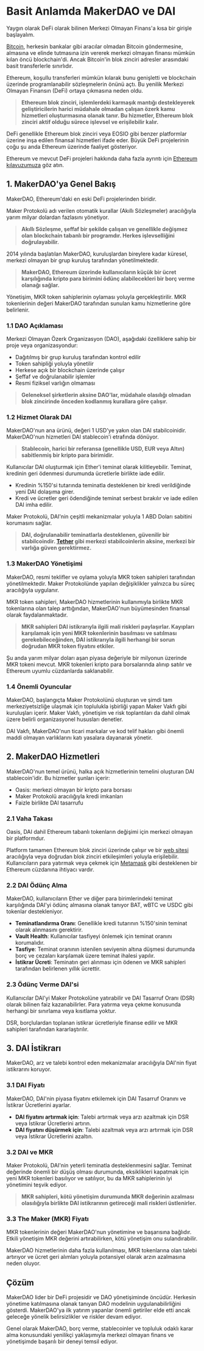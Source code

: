 # Basit Anlamda MakerDAO ve DAI

Yaygın olarak DeFi olarak bilinen Merkezi Olmayan Finans'a kısa bir girişle başlayalım.

[Bitcoin](bitcoin.md), herkesin bankalar gibi aracılar olmadan Bitcoin göndermesine, almasına ve elinde tutmasına izin vererek merkezi olmayan finansı mümkün kılan öncü blockchain'di. Ancak Bitcoin'in blok zinciri adresler arasındaki basit transferlerle sınırlıdır.

Ethereum, koşullu transferleri mümkün kılarak bunu genişletti ve blockchain üzerinde programlanabilir sözleşmelerin önünü açtı. Bu yenilik Merkezi Olmayan Finansın (DeFi) ortaya çıkmasına neden oldu.

> **Ethereum blok zinciri, işlemlerdeki karmaşık mantığı destekleyerek geliştiricilerin harici müdahale olmadan çalışan özerk kamu hizmetleri oluşturmasına olanak tanır. Bu hizmetler, Ethereum blok zinciri aktif olduğu sürece işlevsel ve erişilebilir kalır.**

DeFi genellikle Ethereum blok zinciri veya EOSIO gibi benzer platformlar üzerine inşa edilen finansal hizmetleri ifade eder. Büyük DeFi projelerinin çoğu şu anda Ethereum üzerinde faaliyet gösteriyor.

Ethereum ve mevcut DeFi projeleri hakkında daha fazla ayrıntı için [Ethereum kılavuzumuza](ethereum.md) göz atın.

## 1. MakerDAO'ya Genel Bakış

MakerDAO, Ethereum'daki en eski DeFi projelerinden biridir.

Maker Protokolü adı verilen otomatik kurallar (Akıllı Sözleşmeler) aracılığıyla yarım milyar dolardan fazlasını yönetiyor.

> **Akıllı Sözleşme, şeffaf bir şekilde çalışan ve genellikle değişmez olan blockchain tabanlı bir programdır. Herkes işlevselliğini doğrulayabilir.**

2014 yılında başlatılan MakerDAO, kuruluşlardan bireylere kadar küresel, merkezi olmayan bir grup kuruluş tarafından yönetilmektedir.

> **MakerDAO, Ethereum üzerinde kullanıcıların küçük bir ücret karşılığında kripto para birimini ödünç alabilecekleri bir borç verme olanağı sağlar.**

Yönetişim, MKR token sahiplerinin oylaması yoluyla gerçekleştirilir. MKR tokenlerinin değeri MakerDAO tarafından sunulan kamu hizmetlerine göre belirlenir.

### 1.1 DAO Açıklaması

Merkezi Olmayan Özerk Organizasyon (DAO), aşağıdaki özelliklere sahip bir proje veya organizasyondur:

- Dağıtılmış bir grup kuruluş tarafından kontrol edilir
- Token sahipliği yoluyla yönetilir
- Herkese açık bir blockchain üzerinde çalışır
- Şeffaf ve doğrulanabilir işlemler
- Resmi fiziksel varlığın olmaması

> **Geleneksel şirketlerin aksine DAO'lar, müdahale olasılığı olmadan blok zincirinde önceden kodlanmış kurallara göre çalışır.**

### 1.2 Hizmet Olarak DAI

MakerDAO'nun ana ürünü, değeri 1 USD'ye yakın olan DAI stabilcoinidir. MakerDAO'nun hizmetleri DAI stablecoin'i etrafında dönüyor.

> **Stablecoin, harici bir referansa (genellikle USD, EUR veya Altın) sabitlenmiş bir kripto para birimidir.**

Kullanıcılar DAI oluşturmak için Ether'i teminat olarak kilitleyebilir. Teminat, kredinin geri ödenmesi durumunda ücretlerle birlikte iade edilir.

- Kredinin %150'si tutarında teminatla desteklenen bir kredi verildiğinde yeni DAI dolaşıma girer.
- Kredi ve ücretler geri ödendiğinde teminat serbest bırakılır ve iade edilen DAI imha edilir.

Maker Protokolü, DAI'nin çeşitli mekanizmalar yoluyla 1 ABD Doları sabitini korumasını sağlar.

> **DAI, doğrulanabilir teminatlarla desteklenen, güvenilir bir stabilcoindir. [Tether](tether.md) gibi merkezi stabilcoinlerin aksine, merkezi bir varlığa güven gerektirmez.**

### 1.3 MakerDAO Yönetişimi

MakerDAO, resmi teklifler ve oylama yoluyla MKR token sahipleri tarafından yönetilmektedir. Maker Protokolünde yapılan değişiklikler yalnızca bu süreç aracılığıyla uygulanır.

MKR token sahipleri, MakerDAO hizmetlerinin kullanımıyla birlikte MKR tokenlarına olan talep arttığından, MakerDAO'nun büyümesinden finansal olarak faydalanmaktadır.

> **MKR sahipleri DAI istikrarıyla ilgili mali riskleri paylaşırlar. Kayıpları karşılamak için yeni MKR tokenlerinin basılması ve satılması gerekebileceğinden, DAI istikrarıyla ilgili herhangi bir sorun doğrudan MKR token fiyatını etkiler.**

Şu anda yarım milyar doları aşan piyasa değeriyle bir milyonun üzerinde MKR tokeni mevcut. MKR tokenleri kripto para borsalarında alınıp satılır ve Ethereum uyumlu cüzdanlarda saklanabilir.

### 1.4 Önemli Oyuncular

MakerDAO, başlangıçta Maker Protokolünü oluşturan ve şimdi tam merkeziyetsizliğe ulaşmak için toplulukla işbirliği yapan Maker Vakfı gibi kuruluşları içerir. Maker Vakfı, yönetişim ve risk toplantıları da dahil olmak üzere belirli organizasyonel hususları denetler.

DAI Vakfı, MakerDAO'nun ticari markalar ve kod telif hakları gibi önemli maddi olmayan varlıklarını katı yasalara dayanarak yönetir.

## 2. MakerDAO Hizmetleri

MakerDAO'nun temel ürünü, halka açık hizmetlerinin temelini oluşturan DAI stablecoin'idir. Bu hizmetler şunları içerir:

- Oasis: merkezi olmayan bir kripto para borsası
- Maker Protokolü aracılığıyla kredi imkanları
- Faizle birlikte DAI tasarrufu

### 2.1 Vaha Takası

Oasis, DAI dahil Ethereum tabanlı tokenların değişimi için merkezi olmayan bir platformdur.

Platform tamamen Ethereum blok zinciri üzerinde çalışır ve bir [web sitesi](https://oasis.app) aracılığıyla veya doğrudan blok zinciri etkileşimleri yoluyla erişilebilir. Kullanıcıların para yatırmak veya çekmek için [Metamask](https://metamask.io) gibi desteklenen bir Ethereum cüzdanına ihtiyacı vardır.

### 2.2 DAI Ödünç Alma

MakerDAO, kullanıcıların Ether ve diğer para birimlerindeki teminat karşılığında DAI'yi ödünç almasına olanak tanıyor BAT, wBTC ve USDC gibi tokenlar destekleniyor.

- **Teminatlandırma Oranı**: Genellikle kredi tutarının %150'sinin teminat olarak alınmasını gerektirir.
- **Vault Health**: Kullanıcılar tasfiyeyi önlemek için teminat oranını korumalıdır.
- **Tasfiye**: Teminat oranının istenilen seviyenin altına düşmesi durumunda borç ve cezaları karşılamak üzere teminat ihalesi yapılır.
- **İstikrar Ücreti**: Teminatın geri alınması için ödenen ve MKR sahipleri tarafından belirlenen yıllık ücrettir.

### 2.3 Ödünç Verme DAI'si

Kullanıcılar DAI'yi Maker Protokolüne yatırabilir ve DAI Tasarruf Oranı (DSR) olarak bilinen faiz kazanabilirler. Para yatırma veya çekme konusunda herhangi bir sınırlama veya kısıtlama yoktur.

DSR, borçlulardan toplanan istikrar ücretleriyle finanse edilir ve MKR sahipleri tarafından kararlaştırılır.

## 3. DAI İstikrarı

MakerDAO, arz ve talebi kontrol eden mekanizmalar aracılığıyla DAI'nin fiyat istikrarını koruyor.

### 3.1 DAI Fiyatı

MakerDAO, DAI'nin piyasa fiyatını etkilemek için DAI Tasarruf Oranını ve İstikrar Ücretlerini ayarlar.

- **DAI fiyatını artırmak için**: Talebi artırmak veya arzı azaltmak için DSR veya İstikrar Ücretlerini artırın.
- **DAI fiyatını düşürmek için**: Talebi azaltmak veya arzı artırmak için DSR veya İstikrar Ücretlerini azaltın.

### 3.2 DAI ve MKR

Maker Protokolü, DAI'nin yeterli teminatla desteklenmesini sağlar. Teminat değerinde önemli bir düşüş olması durumunda, eksiklikleri kapatmak için yeni MKR tokenleri basılıyor ve satılıyor, bu da MKR sahiplerinin iyi yönetimini teşvik ediyor.

> **MKR sahipleri, kötü yönetişim durumunda MKR değerinin azalması olasılığıyla birlikte DAI istikrarının getireceği mali riskleri üstlenirler.**

### 3.3 The Maker (MKR) Fiyatı

MKR tokenlerinin değeri MakerDAO'nun yönetimine ve başarısına bağlıdır. Etkili yönetişim MKR değerini artırabilirken, kötü yönetişim onu ​​sulandırabilir.

MakerDAO hizmetlerinin daha fazla kullanılması, MKR tokenlarına olan talebi artırıyor ve ücret geri alımları yoluyla potansiyel olarak arzın azalmasına neden oluyor.

## Çözüm

MakerDAO lider bir DeFi projesidir ve DAO yönetişiminde öncüdür. Herkesin yönetime katılmasına olanak tanıyan DAO modelinin uygulanabilirliğini gösterdi. MakerDAO'ya ilk yatırım yapanlar önemli getiriler elde etti ancak geleceğe yönelik belirsizlikler ve riskler devam ediyor.

Genel olarak MakerDAO, borç verme, stablecoinler ve topluluk odaklı karar alma konusundaki yenilikçi yaklaşımıyla merkezi olmayan finans ve yönetişimde başarılı bir deneyi temsil ediyor.